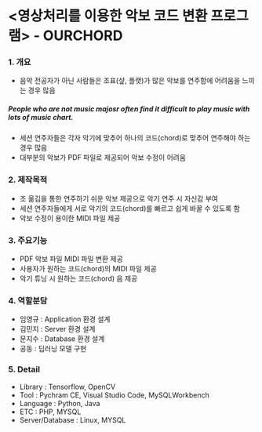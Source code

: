 # <영상처리를 이용한 악보 코드 변환 프로그램> - OURCHORD

### 1. 개요
* 음악 전공자가 아닌 사람들은 조표(샾, 플랫)가 많은 악보를 연주함에 어려움을 느끼는 경우 많음
##### People who are not music majosr often find it difficult to play music with lots of music chart.
* 세션 연주자들은 각자 악기에 맞추어 하나의 코드(chord)로 맞추어 연주해야 하는 경우 많음
* 대부분의 악보가 PDF 파일로 제공되어 악보 수정이 어려움
### 2. 제작목적
* 조 옮김을 통한 연주하기 쉬운 악보 제공으로 악기 연주 시 자신감 부여 
* 세션 연주자들에게 서로 악기의 코드(chord)를 빠르고 쉽게 바꿀 수 있도록 함
* 악보 수정이 용이한 MIDI 파일 제공
### 3. 주요기능
* PDF 악보 파일 MIDI 파일 변환 제공
* 사용자가 원하는 코드(chord)의 MIDI 파일 제공
* 악기 튜닝 시 원하는 코드(chord) 음 제공
### 4. 역할분담
* 임영규 : Application 환경 설계
* 김민지 : Server 환경 설계
* 문지수 : Database 환경 설계
* 공동 : 딥러닝 모델 구현
### 5. Detail
* Library : Tensorflow, OpenCV
* Tool : Pychram CE, Visual Studio Code, MySQLWorkbench
* Language : Python, Java
* ETC : PHP, MYSQL
* Server/Database : Linux, MYSQL
